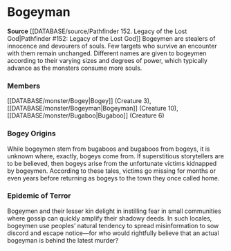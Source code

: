 ﻿---
creature_family: Bogeyman
id: '118'
name: Bogeyman
rarity: Common
rus_type_level: null
source: '[[DATABASE/source/Pathfinder 152. Legacy of the Lost God|Pathfinder #152:
  Legacy of the Lost God]]'
trait: null
type: Creature Family

---
# Bogeyman

**Source** [[DATABASE/source/Pathfinder 152. Legacy of the Lost God|Pathfinder #152: Legacy of the Lost God]]
Bogeymen are stealers of innocence and devourers of souls. Few targets who survive an encounter with them remain unchanged. Different names are given to bogeymen according to their varying sizes and degrees of power, which typically advance as the monsters consume more souls.

### Members

[[DATABASE/monster/Bogey|Bogey]] (Creature 3), [[DATABASE/monster/Bogeyman|Bogeyman]] (Creature 10), [[DATABASE/monster/Bugaboo|Bugaboo]] (Creature 6)

###  Bogey Origins

While bogeymen stem from bugaboos and bugaboos from bogeys, it is unknown where, exactly, bogeys come from. If superstitious storytellers are to be believed, then bogeys arise from the unfortunate victims kidnapped by bogeymen. According to these tales, victims go missing for months or even years before returning as bogeys to the town they once called home.

###  Epidemic of Terror

Bogeymen and their lesser kin delight in instilling fear in small communities where gossip can quickly amplify their shadowy deeds. In such locales, bogeymen use peoples’ natural tendency to spread misinformation to sow discord and escape notice—for who would rightfully believe that an actual bogeyman is behind the latest murder?